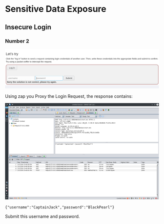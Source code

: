 # Sensitive Data Exposure
## Insecure Login
### Number 2

![Exercise](https://github.com/AlessandroMorelli96/Writeups/blob/master/webgoat/images/03_01.png)

Using zap you Proxy the Login Request, the response contains:

![ZAP](https://github.com/AlessandroMorelli96/Writeups/blob/master/webgoat/images/03_02.png)

```
{"username":"CaptainJack","password":"BlackPearl"}
```

Submit this username and password.
